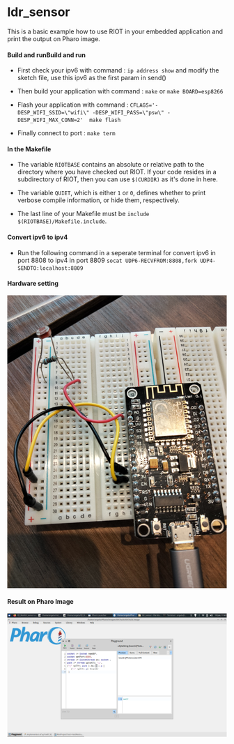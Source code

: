 ldr_sensor
============

This is a basic example how to use RIOT in your embedded application and print the output on Pharo image.

#### Build and runBuild and run

- First check your ipv6 with command :
    `ip address show`
and modify the sketch file, use this ipv6 as the first param in send()

- Then build your application with command :
`make` or `make BOARD=esp8266`

- Flash your application with command : 
`CFLAGS='-DESP_WIFI_SSID=\"wifi\" -DESP_WIFI_PASS=\"psw\" -DESP_WIFI_MAX_CONN=2'  make flash`

- Finally connect to port :
`make term`

#### In the Makefile

- The variable `RIOTBASE` contains an absolute or relative path to the directory where you have checked out RIOT.
  If your code resides in a subdirectory of RIOT, then you can use `$(CURDIR)` as it's done in here.

- The variable `QUIET`, which is either `1` or `0`, defines whether to print verbose compile information, or hide them, respectively.

- The last line of your Makefile must be `include $(RIOTBASE)/Makefile.include`.

#### Convert ipv6 to ipv4
-  Run the following command in a seperate terminal for convert ipv6 in port 8808 to ipv4 in port 8809
`socat UDP6-RECVFROM:8808,fork UDP4-SENDTO:localhost:8809`

#### Hardware setting
![hardware](https://github.com/angelaclan/PJI_Real-time-data-rendering/blob/master/ldr_sensor/ldr_sensor.jpg "hardware")

#### Result on Pharo Image
![result](https://github.com/angelaclan/PJI_Real-time-data-rendering/blob/master/ldr_sensor/struct.png "result")

